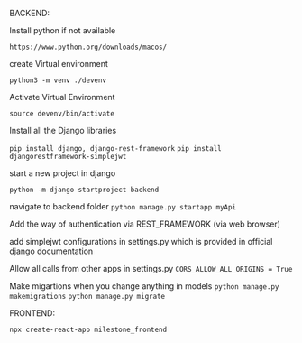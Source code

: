 BACKEND:


Install python if not available

`https://www.python.org/downloads/macos/`

create Virtual environment 

`python3 -m venv ./devenv`

Activate Virtual Environment

`source devenv/bin/activate`

Install all the Django libraries

 `pip install django, django-rest-framework`
 `pip install djangorestframework-simplejwt`

 start a new project in django

 `python -m django startproject backend`

navigate to backend folder
`python manage.py startapp myApi`

Add the way of authentication via REST_FRAMEWORK (via web browser)

add simplejwt configurations in settings.py which is provided in official django documentation

Allow all calls from other apps in settings.py
`CORS_ALLOW_ALL_ORIGINS = True`

Make migartions when you change anything in models
`python manage.py makemigrations`
`python manage.py migrate`



FRONTEND:

`npx create-react-app milestone_frontend`

 





